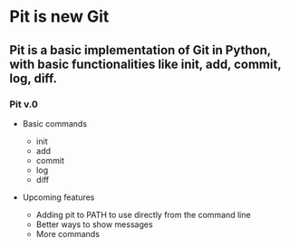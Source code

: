 # Pit is new Git

## Pit is a basic implementation of Git in Python, with basic functionalities like init, add, commit, log, diff.

### Pit v.0

- Basic commands

  - init
  - add
  - commit
  - log
  - diff

- Upcoming features
  - Adding pit to PATH to use directly from the command line
  - Better ways to show messages
  - More commands
